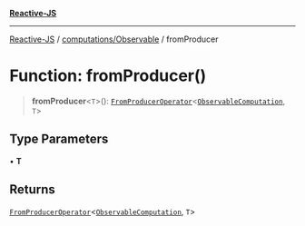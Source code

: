 [**Reactive-JS**](../../../README.md)

***

[Reactive-JS](../../../README.md) / [computations/Observable](../README.md) / fromProducer

# Function: fromProducer()

> **fromProducer**\<`T`\>(): [`FromProducerOperator`](../../type-aliases/FromProducerOperator.md)\<[`ObservableComputation`](../interfaces/ObservableComputation.md), `T`\>

## Type Parameters

• **T**

## Returns

[`FromProducerOperator`](../../type-aliases/FromProducerOperator.md)\<[`ObservableComputation`](../interfaces/ObservableComputation.md), `T`\>
